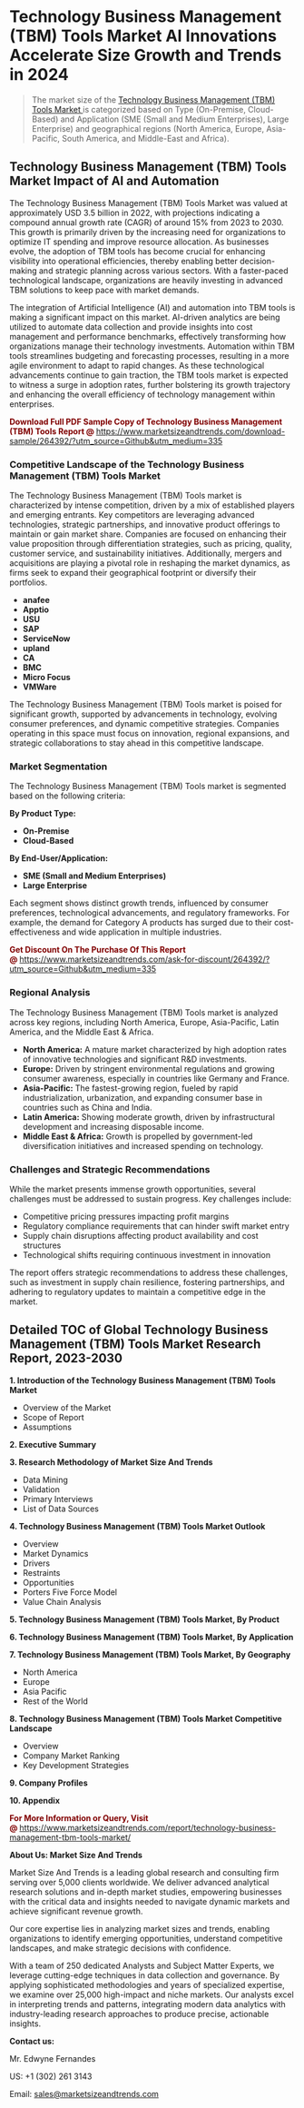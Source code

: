 <h1>Technology Business Management (TBM) Tools Market AI Innovations Accelerate Size Growth and Trends in 2024</h1><blockquote><p>The market size of the <a href="https://www.marketsizeandtrends.com/download-sample/264392/?utm_source=Github&amp;utm_medium=335" target="_blank">Technology Business Management (TBM) Tools Market </a>is categorized based on Type (On-Premise, Cloud-Based) and Application (SME (Small and Medium Enterprises), Large Enterprise) and geographical regions (North America, Europe, Asia-Pacific, South America, and Middle-East and Africa).</p></blockquote><p><h2>Technology Business Management (TBM) Tools Market Impact of AI and Automation</h2><p>The Technology Business Management (TBM) Tools Market was valued at approximately USD 3.5 billion in 2022, with projections indicating a compound annual growth rate (CAGR) of around 15% from 2023 to 2030. This growth is primarily driven by the increasing need for organizations to optimize IT spending and improve resource allocation. As businesses evolve, the adoption of TBM tools has become crucial for enhancing visibility into operational efficiencies, thereby enabling better decision-making and strategic planning across various sectors. With a faster-paced technological landscape, organizations are heavily investing in advanced TBM solutions to keep pace with market demands.</p><p>The integration of Artificial Intelligence (AI) and automation into TBM tools is making a significant impact on this market. AI-driven analytics are being utilized to automate data collection and provide insights into cost management and performance benchmarks, effectively transforming how organizations manage their technology investments. Automation within TBM tools streamlines budgeting and forecasting processes, resulting in a more agile environment to adapt to rapid changes. As these technological advancements continue to gain traction, the TBM tools market is expected to witness a surge in adoption rates, further bolstering its growth trajectory and enhancing the overall efficiency of technology management within enterprises.</p></p><p><strong><span style="color: #800000;">Download Full PDF Sample Copy of Technology Business Management (TBM) Tools Report @</span>&nbsp;</strong><a href="https://www.marketsizeandtrends.com/download-sample/264392/?utm_source=Github&amp;utm_medium=335">https://www.marketsizeandtrends.com/download-sample/264392/?utm_source=Github&amp;utm_medium=335</a></p><h3>Competitive Landscape of the Technology Business Management (TBM) Tools Market</h3><p>The Technology Business Management (TBM) Tools market is characterized by intense competition, driven by a mix of established players and emerging entrants. Key competitors are leveraging advanced technologies, strategic partnerships, and innovative product offerings to maintain or gain market share. Companies are focused on enhancing their value proposition through differentiation strategies, such as pricing, quality, customer service, and sustainability initiatives. Additionally, mergers and acquisitions are playing a pivotal role in reshaping the market dynamics, as firms seek to expand their geographical footprint or diversify their portfolios.</p><p><strong><p><ul><li>anafee </li><li> Apptio </li><li> USU </li><li> SAP </li><li> ServiceNow </li><li> upland </li><li> CA </li><li> BMC </li><li> Micro Focus </li><li> VMWare</p></li></ul></p></strong></p><p>The Technology Business Management (TBM) Tools market is poised for significant growth, supported by advancements in technology, evolving consumer preferences, and dynamic competitive strategies. Companies operating in this space must focus on innovation, regional expansions, and strategic collaborations to stay ahead in this competitive landscape.</p><h3>Market Segmentation</h3><p>The Technology Business Management (TBM) Tools market is segmented based on the following criteria:</p><p><strong>By Product Type:</strong></p><p><strong><p><ul><li>On-Premise </li><li> Cloud-Based</p></li></ul></p></strong></p><p><strong>By End-User/Application:</strong></p><p><strong><p><ul><li>SME (Small and Medium Enterprises) </li><li> Large Enterprise</p></li></ul></p></strong></p><p>Each segment shows distinct growth trends, influenced by consumer preferences, technological advancements, and regulatory frameworks. For example, the demand for Category A products has surged due to their cost-effectiveness and wide application in multiple industries.</p><p><strong><span style="color: #800000;">Get Discount On The Purchase Of This Report @&nbsp;</span></strong><a href="https://www.marketsizeandtrends.com/ask-for-discount/264392/?utm_source=Github&amp;utm_medium=335">https://www.marketsizeandtrends.com/ask-for-discount/264392/?utm_source=Github&amp;utm_medium=335</a></p><h3>Regional Analysis</h3><p>The Technology Business Management (TBM) Tools market is analyzed across key regions, including North America, Europe, Asia-Pacific, Latin America, and the Middle East &amp; Africa.</p><ul><li><strong>North America:</strong> A mature market characterized by high adoption rates of innovative technologies and significant R&amp;D investments.</li><li><strong>Europe:</strong> Driven by stringent environmental regulations and growing consumer awareness, especially in countries like Germany and France.</li><li><strong>Asia-Pacific:</strong> The fastest-growing region, fueled by rapid industrialization, urbanization, and expanding consumer base in countries such as China and India.</li><li><strong>Latin America:</strong> Showing moderate growth, driven by infrastructural development and increasing disposable income.</li><li><strong>Middle East &amp; Africa:</strong> Growth is propelled by government-led diversification initiatives and increased spending on technology.</li></ul><h3>Challenges and Strategic Recommendations</h3><p>While the market presents immense growth opportunities, several challenges must be addressed to sustain progress. Key challenges include:</p><ul><li>Competitive pricing pressures impacting profit margins</li><li>Regulatory compliance requirements that can hinder swift market entry</li><li>Supply chain disruptions affecting product availability and cost structures</li><li>Technological shifts requiring continuous investment in innovation</li></ul><p>The report offers strategic recommendations to address these challenges, such as investment in supply chain resilience, fostering partnerships, and adhering to regulatory updates to maintain a competitive edge in the market.</p><h2>Detailed TOC of Global Technology Business Management (TBM) Tools Market Research Report, 2023-2030</h2><p><strong>1. Introduction of the Technology Business Management (TBM) Tools Market</strong></p><ul><li>Overview of the Market</li><li>Scope of Report</li><li>Assumptions&nbsp;</li></ul><p><strong>2. Executive Summary</strong></p><p><strong>3. Research Methodology of <strong>Market Size And Trends</strong></strong></p><ul><li>Data Mining</li><li>Validation</li><li>Primary Interviews</li><li>List of Data Sources&nbsp;</li></ul><p><strong>4. Technology Business Management (TBM) Tools Market Outlook</strong></p><ul><li>Overview</li><li>Market Dynamics</li><li>Drivers</li><li>Restraints</li><li>Opportunities</li><li>Porters Five Force Model</li><li>Value Chain Analysis&nbsp;</li></ul><p><strong>5. Technology Business Management (TBM) Tools Market, By Product</strong></p><p><strong>6. Technology Business Management (TBM) Tools Market, By Application</strong></p><p><strong>7. Technology Business Management (TBM) Tools Market, By Geography</strong></p><ul><li>North America</li><li>Europe</li><li>Asia Pacific</li><li>Rest of the World&nbsp;</li></ul><p><strong>8. Technology Business Management (TBM) Tools Market Competitive Landscape</strong></p><ul><li>Overview</li><li>Company Market Ranking</li><li>Key Development Strategies&nbsp;</li></ul><p><strong>9. Company Profiles</strong></p><p><strong>10. Appendix</strong></p><p><strong><span style="color: #800000;">For More Information or Query, Visit @&nbsp;</span></strong><a href="https://www.marketsizeandtrends.com/report/technology-business-management-tbm-tools-market/">https://www.marketsizeandtrends.com/report/technology-business-management-tbm-tools-market/</a></p><p></p><p><strong>About Us:&nbsp;Market Size And Trends</strong></p><p>Market Size And Trends&nbsp;is a leading global research and consulting firm serving over 5,000 clients worldwide. We deliver advanced analytical research solutions and in-depth market studies, empowering businesses with the critical data and insights needed to navigate dynamic markets and achieve significant revenue growth.</p><p>Our core expertise lies in analyzing market sizes and trends, enabling organizations to identify emerging opportunities, understand competitive landscapes, and make strategic decisions with confidence.</p><p>With a team of 250 dedicated Analysts and Subject Matter Experts, we leverage cutting-edge techniques in data collection and governance. By applying sophisticated methodologies and years of specialized expertise, we examine over 25,000 high-impact and niche markets. Our analysts excel in interpreting trends and patterns, integrating modern data analytics with industry-leading research approaches to produce precise, actionable insights.</p><p><strong>Contact us:</strong></p><p>Mr. Edwyne Fernandes</p><p>US: +1 (302) 261 3143</p><p>Email: <a href="mailto:sales@marketsizeandtrends.com">sales@marketsizeandtrends.com</a>&nbsp;</p>
